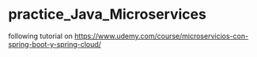 # practice_Java_Microservices
following tutorial on https://www.udemy.com/course/microservicios-con-spring-boot-y-spring-cloud/
